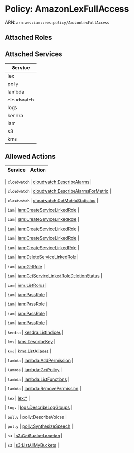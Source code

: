 # Policy: AmazonLexFullAccess

ARN: `arn:aws:iam::aws:policy/AmazonLexFullAccess`

## Attached Roles

## Attached Services

| Service |
|---------|
| lex |
| polly |
| lambda |
| cloudwatch |
| logs |
| kendra |
| iam |
| s3 |
| kms |

## Allowed Actions

| Service | Action |
|:-------:|--------|

| `cloudwatch` | [cloudwatch:DescribeAlarms](../actions.md#cloudwatch:describealarms) |

| `cloudwatch` | [cloudwatch:DescribeAlarmsForMetric](../actions.md#cloudwatch:describealarmsformetric) |

| `cloudwatch` | [cloudwatch:GetMetricStatistics](../actions.md#cloudwatch:getmetricstatistics) |

| `iam` | [iam:CreateServiceLinkedRole](../actions.md#iam:createservicelinkedrole) |

| `iam` | [iam:CreateServiceLinkedRole](../actions.md#iam:createservicelinkedrole) |

| `iam` | [iam:CreateServiceLinkedRole](../actions.md#iam:createservicelinkedrole) |

| `iam` | [iam:CreateServiceLinkedRole](../actions.md#iam:createservicelinkedrole) |

| `iam` | [iam:CreateServiceLinkedRole](../actions.md#iam:createservicelinkedrole) |

| `iam` | [iam:DeleteServiceLinkedRole](../actions.md#iam:deleteservicelinkedrole) |

| `iam` | [iam:GetRole](../actions.md#iam:getrole) |

| `iam` | [iam:GetServiceLinkedRoleDeletionStatus](../actions.md#iam:getservicelinkedroledeletionstatus) |

| `iam` | [iam:ListRoles](../actions.md#iam:listroles) |

| `iam` | [iam:PassRole](../actions.md#iam:passrole) |

| `iam` | [iam:PassRole](../actions.md#iam:passrole) |

| `iam` | [iam:PassRole](../actions.md#iam:passrole) |

| `iam` | [iam:PassRole](../actions.md#iam:passrole) |

| `kendra` | [kendra:ListIndices](../actions.md#kendra:listindices) |

| `kms` | [kms:DescribeKey](../actions.md#kms:describekey) |

| `kms` | [kms:ListAliases](../actions.md#kms:listaliases) |

| `lambda` | [lambda:AddPermission](../actions.md#lambda:addpermission) |

| `lambda` | [lambda:GetPolicy](../actions.md#lambda:getpolicy) |

| `lambda` | [lambda:ListFunctions](../actions.md#lambda:listfunctions) |

| `lambda` | [lambda:RemovePermission](../actions.md#lambda:removepermission) |

| `lex` | [lex:*](../actions.md#lex:all) |

| `logs` | [logs:DescribeLogGroups](../actions.md#logs:describeloggroups) |

| `polly` | [polly:DescribeVoices](../actions.md#polly:describevoices) |

| `polly` | [polly:SynthesizeSpeech](../actions.md#polly:synthesizespeech) |

| `s3` | [s3:GetBucketLocation](../actions.md#s3:getbucketlocation) |

| `s3` | [s3:ListAllMyBuckets](../actions.md#s3:listallmybuckets) |
